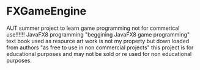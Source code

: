 # FXGameEngine

AUT summer project to learn game programming 
not for commerical use!!!!!!
JavaFX8 programming "beggining JavaFX8 game programming" text book used as resource
art work is not my property but down loaded from authors "as free to use in non commercial projects"
this project is for educational purposes and may not be sold or re used for non educational purposes.
